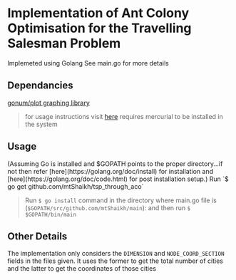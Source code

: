 # Implementation of Ant Colony Optimisation for the Travelling Salesman Problem

Implemeted using Golang
See main.go for more details
## Dependancies
[gonum/plot graphing library](https://github.com/gonum/plot)
>for usage instructions visit [here](https://godoc.org/github.com/gonum/plot)
requires mercurial to be installed in the system
## Usage
(Assuming Go is installed and $GOPATH points to the proper directory...if not then refer [here](https://golang.org/doc/install) for installation and  [here](https://golang.org/doc/code.html) for post installation setup.)
Run `$ go get github.com/mtShaikh/tsp_through_aco`
>Run `$ go install` command in the directory where main.go file is (```$GOPATH/src/github.com/mtShaikh/main```):
and then run 
`$ $GOPATH/bin/main`
## Other Details
The implementation only considers the ```DIMENSION``` and ```NODE_COORD_SECTION``` fields in the files given. It uses the former to get the total number of cities and the latter to get the coordinates of those cities 